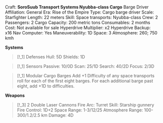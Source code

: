 Craft: **SoroSuub Transport Systems Nyubba-class Cargo**
Barge Driver
Affiliation: General
Era: Rise of the Empire
Type: Cargo barge driver
Scale: Starfighter
Length: 22 meters
Skill: Space transports: Nyubba-class
Crew: 2
Passengers: 2
Cargo Capacity: 200 metric tons
Consumables: 2 months
Cost: Not available for sale
Hyperdrive Multiplier: x2
Hyperdrive Backup: x16
Nav Computer: Yes
Maneuverability: 1D
Space: 3
Atmosphere: 260; 750 kmh

**Systems**
> [!_1] Defenses
> Hull: 5D
> Shields: 1D

> [!_1] Sensors
> Passive: 10/0D
> Scan: 25/1D
> Search: 40/2D
> Focus: 2/3D

> [!_1] Modular Cargo Barges
> Add +1 Difficulty of any space transports roll for each of the first eight barges. For each additional barge past eight, add +1D to difficulties.

**Weapons**
> [!_3] 2 Double Laser Cannons
> Fire Arc: Turret
> Skill: Starship gunnery
> Fire Control: 1D+2
> Space Range: 1-3/12/25
> Atmosphere Range: 100-300/1.2/2.5 km
> Damage: 4D

